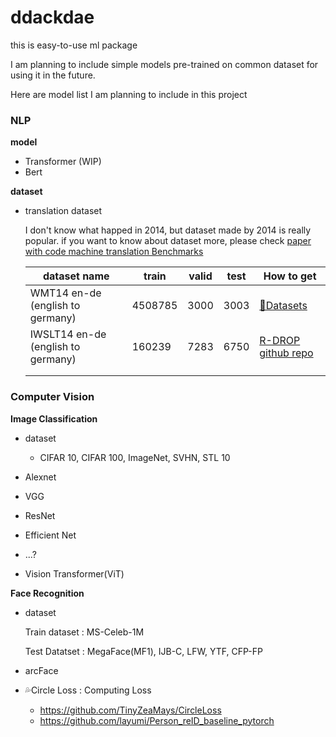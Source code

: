 # ddackdae
this is easy-to-use ml package

I am planning to include simple models pre-trained on common dataset for using it in the future.

Here are model list I am planning to include in this project



### NLP

**model**

- Transformer (WIP)
- Bert



**dataset**

- translation dataset

  I don't know what happed in 2014, but dataset made by 2014 is really popular. if you want to know about dataset more, please check [paper with code machine translation Benchmarks](https://paperswithcode.com/task/machine-translation)

  | dataset name                       | train   | valid | test | How to get                                                   |
  | ---------------------------------- | ------- | ----- | ---- | ------------------------------------------------------------ |
  | WMT14 en-de (english to germany)   | 4508785 | 3000  | 3003 | [🤗Datasets](https://huggingface.co/datasets/wmt14)           |
  | IWSLT14 en-de (english to germany) | 160239  | 7283  | 6750 | [R-DROP github repo](https://github.com/dropreg/R-Drop/tree/main/fairseq_src/examples/translation_rdrop) |
  |                                    |         |       |      |                                                              |
  |                                    |         |       |      |                                                              |

  



### Computer Vision

**Image Classification**

- dataset
  - CIFAR 10, CIFAR 100, ImageNet, SVHN, STL 10

- Alexnet
- VGG
- ResNet
- Efficient Net
- ...?
- Vision Transformer(ViT)

**Face Recognition**

- dataset

  Train dataset : MS-Celeb-1M

  Test Datatset : MegaFace(MF1), IJB-C, LFW, YTF, CFP-FP

- arcFace 

- 💦Circle Loss : Computing Loss
  - https://github.com/TinyZeaMays/CircleLoss 
  - https://github.com/layumi/Person_reID_baseline_pytorch

